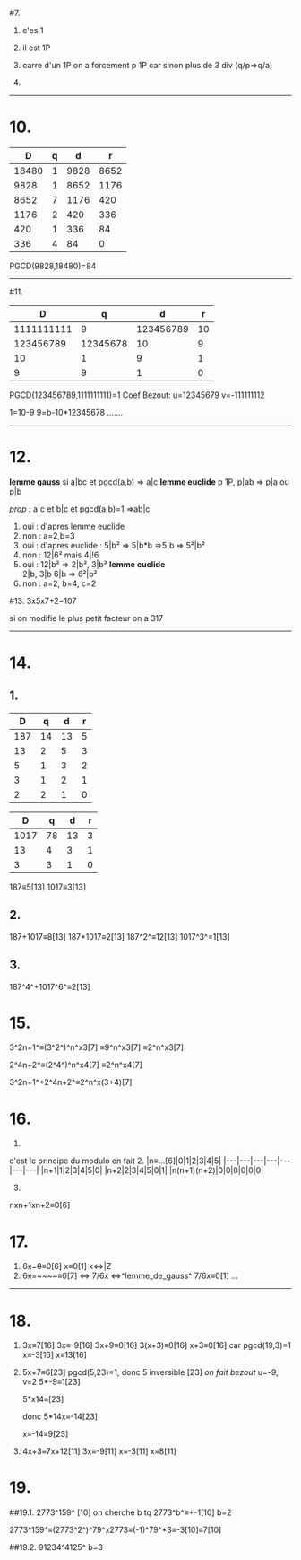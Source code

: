 #7.

1. c'es 1
2. il est 1P
3. carre d'un 1P
on a forcement p 1P car sinon plus de 3 div (q/p=>q/a)

4.
---
# 10.
|D|q|d|r|
|----|----|---|---|
|18480|1|9828|8652|
|9828|1|8652|1176|
|8652|7|1176|420|
|1176|2|420|336|
|420|1|336|84|
|336|4|84|0|

PGCD(9828,18480)=84

---
#11. 

|D|q|d|r|
|----|----|---|---|
|1111111111|9|123456789|10|
|123456789|12345678|10|9|
|10|1|9|1|
|9|9|1|0|

PGCD(123456789,1111111111)=1
Coef Bezout: 
 u=12345679      v=-111111112

1=10-9
9=b-10*12345678
.......

---
# 12.

**lemme gauss**
si a|bc et pgcd(a,b) => a|c
**lemme euclide**
p 1P, p|ab => p|a ou p|b

*prop :*
a|c et b|c et pgcd(a,b)=1 =>ab|c

1. oui : d'apres lemme euclide
2. non : a=2,b=3
3. oui : d'apres euclide : 5|b² => 5|b*b =>5|b => 5²|b²
4. non : 12|6² mais 4|!6
5. oui : 12|b² => 2|b², 3|b² 
**lemme euclide**  
2|b, 3|b
6|b => 6²|b²
6. non : a=2, b=4, c=2

#13. 
3x5x7+2=107

si on modifie le plus petit facteur on a 317

---
# 14.
## 1.
|D|q|d|r|
|----|----|---|---|
|187|14|13|5|
|13|2|5|3|
|5|1|3|2|
|3|1|2|1|
|2|2|1|0|

|D|q|d|r|
|----|----|---|---|
|1017|78|13|3|
|13|4|3|1|
|3|3|1|0|

187≡5[13]
1017≡3[13]

## 2.

187+1017≡8[13]
187*1017≡2[13]
187^2^≡12[13]
1017^3^=1[13]

## 3.
187^4^+1017^6^≡2[13]

# 15.
3^2n+1^≡(3^2^)^n^x3[7]
≡9^n^x3[7]
≡2^n^x3[7]

2^4n+2^≡(2^4^)^n^x4[7]
≡2^n^x4[7]

3^2n+1^+2^4n+2^≡2^n^x(3+4)[7]

# 16.

1.
c'est le principe du modulo en fait
2.
|n≡...[6]|0|1|2|3|4|5|
|---|---|---|---|---|---|---|
|n+1|1|2|3|4|5|0|
|n+2|2|3|4|5|0|1|
|n(n+1)(n+2)|0|0|0|0|0|0|

3.
nxn+1xn+2≡0[6]

# 17.

1. 6~~x~~=~~0~~≡0[6]
x≡0[1]
x<=>|Z
2. 6~~x~~=~~~~≡0[7]
<=> 7/6x
<=>^lemme_de_gauss^ 7/6x≡0[1]
...
---
# 18.
1. 3x≡7[16]
3x≡-9[16]
3x+9≡0[16]
3(x+3)≡0[16]
x+3≡0[16] car pgcd(19,3)=1
x≡-3[16]
x≡13[16]

2. 5x+7≡6[23]
pgcd(5,23)=1, donc 5 inversible [23]
*on fait bezout*
u=-9, v=2
5*-9≡1[23]

    5*x14≡[23]

    donc 5*14x≡-14[23]

    x≡-14≡9[23]

3. 4x+3≡7x+12[11]
3x≡-9[11]
x≡-3[11]
x≡8[11]

# 19.
##19.1.
2773^159^ [10]
on cherche b tq 2773^b^≡+-1[10]
b=2
<!-- 159=276*2+0 0<=r=<b -->
2773^159^≡(2773^2^)^79^x2773≡(-1)^79^*3≡-3[10]≡7[10]

##19.2.
91234^4125^
b=3

